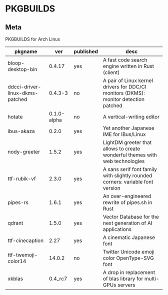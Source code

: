 # PKGBUILDS

## Meta

PKGBUILDS for Arch Linux

| pkgname                         | ver         | published | desc                                                                                 |
| ------------------------------- | ----------- | --------- | ------------------------------------------------------------------------------------ |
| bloop-desktop-bin               | 0.4.17      | yes       | A fast code search engine written in Rust (client)                                   |
| ddcci-driver-linux-dkms-patched | 0.4.3-3     | no        | A pair of Linux kernel drivers for DDC/CI monitors (DKMS): monitor detection patched |
| hotate                          | 0.1.0-alpha | no        | A vertical-writing editor                                                            |
| ibus-akaza                      | 0.2.0       | yes       | Yet another Japanese IME for IBus/Linux                                              |
| nody-greeter                    | 1.5.2       | yes       | LightDM greeter that allows to create wonderful themes with web technologies         |
| ttf-rubik-vf                    | 2.3.0       | yes       | A sans serif font family with slightly rounded corners: variable font version        |
| pipes-rs                        | 1.6.1       | yes       | An over-engineered rewrite of pipes.sh in Rust                                       |
| qdrant                          | 1.5.0       | yes       | Vector Database for the next generation of AI applications                           |
| ttf-cinecaption                 | 2.27        | yes       | A cinematic Japanese font                                                            |
| ttf-twemoji-color14             | 14.0.2      | no        | Twitter Unicode emoji color OpenType-SVG font                                        |
| xkblas                          | 0.4_rc7     | yes       | A drop in replacement of blas library for multi-GPUs servers                         |
